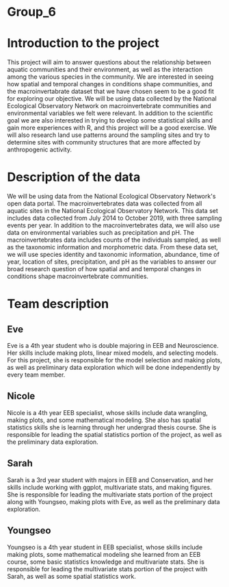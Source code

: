 # Group_6

# Introduction to the project
This project will aim to answer questions about the relationship between aquatic communities and their environment, as well as the interaction among the various species in the community. We are interested in seeing how spatial and temporal changes in conditions shape communities, and the macroinvertabrate dataset that we have chosen seem to be a good fit for exploring our objective. We will be using data collected by the National Ecological Observatory Network on macroinvertebrate communities and environmental variables we felt were relevant. In addition to the scientific goal we are also interested in trying to develop some statistical skills and gain more experiences with R, and this project will be a good exercise. We will also research land use patterns around the sampling sites and try to determine sites with community structures that are more affected by anthropogenic activity.

# Description of the data
We will be using data from the National Ecological Observatory Network's open data portal. The macroinvertebrates data was collected from all aquatic sites in the National Ecological Observatory Network. This data set includes data collected from July  2014 to October 2019, with three sampling events per year. In addition to the macroinvertebrates data, we will also use data on environmental variables such as precipitation and pH. The macroinvertebrates data includes counts of the individuals sampled, as well as the taxonomic information and morphometric data. From these data set, we will use species identity and taxonomic information, abundance, time of year, location of sites, precipitation, and pH as the variables to answer our broad research question of how spatial and and temporal changes in conditions shape macroinvertebrate communities.

# Team description

## Eve
Eve is a 4th year student who is double majoring in EEB and Neuroscience. Her skills include making plots, linear mixed models, and selecting models. For this project, she is responsible for the model selection and making plots, as well as preliminary data exploration which will be done independently by every team member.

## Nicole
Nicole is a 4th year EEB specialist, whose skills include data wrangling, making plots, and some mathematical modeling. She also has spatial statistics skills she is learning through her undergrad thesis course. She is responsible for leading the spatial statistics portion of the project, as well as the preliminary data exploration.

## Sarah
Sarah is a 3rd year student with majors in EEB and Conservation, and her skills include working with ggplot, multivariate stats, and making figures. She is responsible for leading the multivariate stats portion of the project along with Youngseo, making plots with Eve, as well as the preliminary data exploration.

## Youngseo
Youngseo is a 4th year student in EEB specialist, whose skills include making plots, some mathematical modeling she learned from an EEB course, some basic statistics knowledge and multivariate stats. She is responsible for leading the multivariate stats portion of the project with Sarah, as well as some spatial statistics work.
